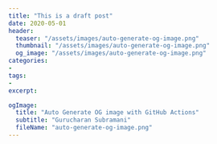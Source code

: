 ```yaml
---
title: "This is a draft post"
date: 2020-05-01
header:
  teaser: "/assets/images/auto-generate-og-image.png"
  thumbnail: "/assets/images/auto-generate-og-image.png"
  og_image: "/assets/images/auto-generate-og-image.png"
categories:
- 
tags:
-  
excerpt: 

ogImage:
  title: "Auto Generate OG image with GitHub Actions"
  subtitle: "Gurucharan Subramani"
  fileName: "auto-generate-og-image.png"  
---
```

